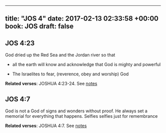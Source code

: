 
---
title: "JOS 4"
date: 2017-02-13 02:33:58 +00:00
book: JOS
draft: false
---

## JOS 4:23

God dried up the Red Sea and the Jordan river so that 

- all the earth will know and acknowledge that God is mighty and powerful

- The Israelites to fear, (reverence, obey and worship) God

**Related verses**: JOSHUA 4:23-24. See [notes](https://my.bible.com/notes/2569407473354793411)


## JOS 4:7

God is not a God of signs and wonders without proof. He always set a memorial for everything that happens. Selfies selfies just for remembrance

**Related verses**: JOSHUA 4:7. See [notes](https://my.bible.com/notes/2569399469381247362)

